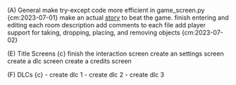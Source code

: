 
(A) General
    make try-except code more efficient in game_screen.py {cm:2023-07-01}
    make an actual [story](game_story.md) to beat the game.
    finish entering and editing each room description
    add comments to each file
    add player support for taking, dropping, placing, and removing objects {cm:2023-07-02}

(E) Title Screens {c}
    finish the interaction screen
    create an settings screen
    create a dlc screen
    create a credits screen

(F) DLCs {c}
    - create dlc 1
    - create dlc 2
    - create dlc 3